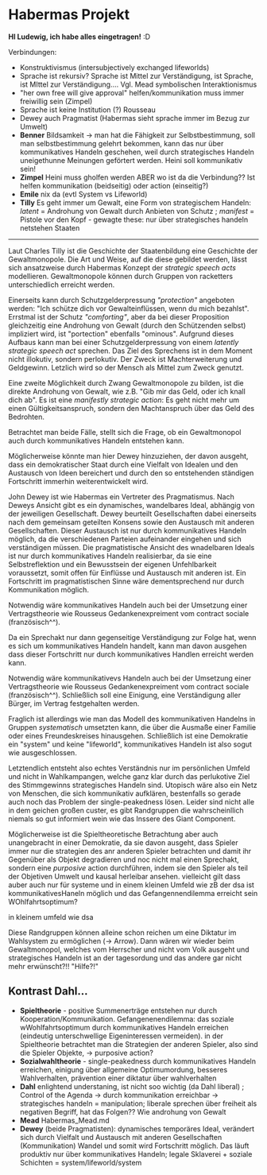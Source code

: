 # Habermas Projekt


<!-- TODO: Verbindungen zu anderen Autoren  -->
<!-- TODO: Zusammenfassung  -->
<!-- TODO: Verbindungen zu anderen Autoren -->
<!-- TODO: Umsetzbarkeit/In github -->
<!-- TODO: klären, ob das Publikum einen Plan hat -->


**HI Ludewig, ich habe alles eingetragen!** :D

Verbindungen:
- Konstruktivismus (intersubjectively exchanged lifeworlds)
- Sprache ist rekursiv? Sprache ist Mittel zur Verständigung, ist Sprache, ist MIttel zur Verständigung....
Vgl. Mead symbolischen Interaktionismus
- "her own free will give approval" helfen/kommunikation muss immer freiwillig sein (Zimpel)
- Sprache ist keine Institution (?) Rousseau
- Dewey auch Pragmatist (Habermas sieht sprache immer im Bezug zur Umwelt)
- **Benner** Bildsamkeit -> man hat die Fähigkeit zur Selbstbestimmung, soll man selbstbestimmung gelehrt bekommen, kann das nur über kommunikatives Handeln geschehen, weil durch strategisches Handeln uneigethunne Meinungen geförtert werden. Heini soll kommunikativ sein!
- **Zimpel** Heini muss gholfen werden ABER wo ist da die Verbindung?? Ist helfen kommunikation (beidseitig) oder action (einseitig?)
- **Emile** nix da (evtl System vs Lifeworld)
- **Tilly** Es geht immer um Gewalt, eine Form von strategischem Handeln: *latent* = Androhung von Gewalt durch Anbieten von Schutz ; *manifest* = Pistole vor den Kopf - gewagte these: nur über strategisches handeln netstehen Staaten
----

Laut Charles Tilly ist die Geschichte der Staatenbildung eine Geschichte der Gewaltmonopole.
Die Art und Weise, auf die diese gebildet werden, lässt sich ansatzweise durch Habermas Konzept der *strategic speech acts* modellieren.
Gewaltmonopole können durch Gruppen von racketters unterschiedlich erreicht werden.

Einerseits kann durch Schutzgelderpressung *"protection"* angeboten werden: "Ich schütze dich vor Gewalteinflüssen, wenn du mich bezahlst".
Errstmal ist der Schutz *"comforting"*, aber da bei dieser Proposition gleichzeitig eine Androhung von Gewalt (durch den Schützenden selbst) impliziert wird, ist "portection" ebenfalls "ominous".
Aufgrund dieses Aufbaus kann man bei einer Schutzgelderpressung von einem *latently strategic speech act* sprechen.
Das Ziel des Sprechens ist in dem Moment nicht illokutiv, sondern perlokutiv.
Der Zweck ist Machterweiterung und Geldgewinn.
Letzlich wird so der Mensch als Mittel zum Zweck genutzt.

Eine zweite Möglichkeit durch Zwang Gewaltmonopole zu bilden, ist die direkte Androhung von Gewalt, wie z.B. "Gib mir das Geld, oder ich knall dich ab".
Es ist eine *manifestly strategic action*: Es geht nicht mehr um einen Gültigkeitsanspruch, sondern den Machtanspruch über das Geld des Bedrohten.

Betrachtet man beide Fälle, stellt sich die Frage, ob ein Gewaltmonopol auch durch kommunikatives Handeln entstehen kann.

Möglicherweise könnte man hier Dewey hinzuziehen, der davon ausgeht, dass ein demokratischer Staat durch eine Vielfalt von Idealen und den Austausch von Ideen bereichert und durch den so entstehenden ständigen Fortschritt immerhin weiterentwickelt wird.

John Dewey ist wie Habermas ein Vertreter des Pragmatismus.
 Nach Deweys Ansicht gibt es ein dynamisches, wandelbares Ideal, abhängig von der jeweiligen Gesellschaft.
 Dewey beurteilt Gesellschaften dabei einerseits nach dem gemeinsam geteilten Konsens sowie den  Austausch mit anderen Gesellschaften.
 Dieser Austausch ist nur durch kommunikatives Handeln möglich, da die verschiedenen Parteien aufeinander eingehen und sich verständigen müssen.
 Die pragmatistische Ansicht des wnadelbaren Ideals ist nur durch kommunikatives Handeln realisierbar, da sie eine Selbstreflektion und ein Bewusstsein der eigenen Unfehlbarkeit voraussetzt, somit offen für Einflüsse und Austausch mit anderen ist. Ein Fortschritt im pragmatistischen Sinne wäre dementsprechend nur durch Kommunikation möglich.

Notwendig wäre kommunikatives Handeln auch bei der Umsetzung einer Vertragstheorie wie Rousseus Gedankenexpreiment vom contract sociale (französisch^^).



Da ein Sprechakt nur dann gegenseitige Verständigung zur Folge hat, wenn es sich um kommunikatives Handeln handelt, kann man davon ausgehen dass dieser Fortschritt nur durch kommunikatives Handlen erreicht werden kann.

Notwendig wäre kommunikativevs Handeln auch bei der Umsetzung einer Vertragstheorie wie Rousseus Gedankenexpreiment vom contract sociale (französisch^^).
Schließlich soll eine Einigung, eine Verständigung aller Bürger, im Vertrag festgehalten werden.

Fraglich ist allerdings wie man das Modell des kommunikativen Handelns in Gruppen *systematisch* umsetzten  kann, die über die Ausmaße einer Familie oder eines Freundeskreises hinausgehen.
Schließlich ist eine Demokratie ein "system" und keine "lifeworld", kommunikatives Handeln ist also sogut wie ausgeschlossen.

Letztendlich entsteht also echtes Verständnis nur im persönlichen Umfeld und nicht in Wahlkampangen, welche ganz klar durch das perlukotive Ziel des Stimmgewinns strategisches Handeln sind.
Utopisch wäre also ein Netz von Menschen, die sich kommunikativ aufklären, bestenfalls so gerade auch noch das Problem der single-peakedness lösen. Leider sind nicht alle in dem geichen großen custer, es gibt Randgruppen die wahrscheinllich niemals so gut informiert wein wie das Inssere des Giant Component.

Möglicherweise ist die Spieltheoretische Betrachtung aber auch unangebracht in einer Demokratie, da sie davon ausgeht, dass Spieler immer nur die strategien des anr anderen Spieler betrachten und damit ihr Gegenüber als Objekt degradieren und noc nicht mal einen Sprechakt, sondern eine *purposive* action durchführen, indem sie den Spieler als teil der Objetiven Umwelt und kausal herleibar ansehen.
vielleicht gilt dass auber auch nur für systeme und in einem kleinen Umfeld wie zB der dsa ist kommunikativesHaneln möglich und das Gefangennendilemma erreicht sein WOhlfahrtsoptimum?

in kleinem umfeld wie dsa

Diese Randgruppen können alleine schon reichen um eine Diktatur im Wahlsystem zu ermöglichen (-> Arrow).
Dann wären wir wieder beim Gewaltmonopol, welches vom Herrscher und nicht vom Volk ausgeht und strategisches Handeln ist an der tagesordung und das andere gar nicht mehr erwünscht?!! "Hilfe?!"

<!-- FIXME: was sagst du hierzu? ich habe mich gerade in einem diesem sehr wirren Gedankenknoten nicht mehr raus -->



Kontrast Dahl...
----
- **Spieltheorie** - positive Summenerträge entstehen nur durch Kooperation/Kommunikation. Gefangenenendilemma: das soziale wWohlfahrtsoptimum durch kommunikatives Handeln erreichen (eindeutig unterschwellige Eigeninteressen vermeiden). in der Spieltheorie betrachtet man die Strategien der anderen Spieler, also sind die Spieler Objekte, -> purposive action?
- **Sozialwahltheorie** - single-peakedness durch kommunikatives Handeln erreichen, einigung über allgemeine Optimumordung, besseres Wahlverhalten, prävention einer diktatur über wahlverhalten
- **Dahl** enlightend understaning, ist nicht soo wichtig (da Dahl liberal) ; Control of the Agenda -> durch kommunikation erreichbar -> strategisches handeln = manipulation; liberale sprechen über freiheit als negativen Begriff, hat das Folgen?? Wie androhung von Gewalt
- **Mead** Habermas_Mead.md
- **Dewey** (beide Pragmatisten): dynamisches temporäres Ideal, verändert sich durch Vielfalt und Austausch mit anderen Gesellschaften (Kommunikation) Wandel und somit wird Fortschritt möglich. Das läuft produktiv nur über kommunikatives Handeln; legale Sklaverei + soziale Schichten = system/lifeworld/system

